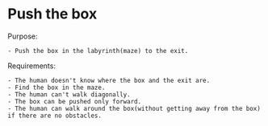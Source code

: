 # Push the box

  Purpose:

	- Push the box in the labyrinth(maze) to the exit.
  
  Requirements: 
 
	- The human doesn't know where the box and the exit are.
	- Find the box in the maze.
	- The human can't walk diagonally.
	- The box can be pushed only forward.
	- The human can walk around the box(without getting away from the box) if there are no obstacles.